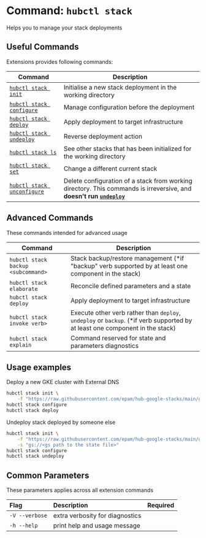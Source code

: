 # Command: `hubctl stack`

Helps you to manage your stack deployments

## Useful Commands

Extensions provides following commands:

| Command   | Description
| --------- | ---------
| [`hubctl stack init`](hub-stack-init.md) | Initialise a new stack deployment in the working directory |
| [`hubctl stack configure`](hub-stack-configure.md) | Manage configuration before the deployment |
| [`hubctl stack deploy`](hub-stack-deploy.md) | Apply deployment to target infrastructure |
| [`hubctl stack undeploy`](hub-stack-undeploy.md) | Reverse deployment action |
| [`hubctl stack ls`](hub-stack-ls.md) | See other stacks that has been initialized for the working directory |
| [`hubctl stack set`](hub-stack-set.md) | Change a different current stack |
| [`hubctl stack unconfigure`](hub-stack-uncfonfigure.md) | Delete configuration of a stack from working directory. This commands is irreversive, and __doesn't run [`undeploy`](hub-stack-undeploy.md)__

## Advanced Commands

These commands intended for advanced usage

| Command   | Description
| --------- | ---------
| `hubctl stack backup <subcommand>` | Stack backup/restore management (*if "backup" verb supported by at least one component in the stack)|
| `hubctl stack elaborate` | Reconcile defined parameters and a state |
| `hubctl stack deploy` | Apply deployment to target infrastructure |
| `hubctl stack invoke verb>` | Execute other verb rather than `deploy`, `undeploy` or `backup`. (*if verb supported by at least one component in the stack)|
| `hubctl stack explain` | Command reserved for state and parameters diagnostics |

## Usage examples

Deploy a new GKE cluster with External DNS

```bash
hubctl stack init \
    -f "https://raw.githubusercontent.com/epam/hub-google-stacks/main/gke-empty-cluster/hub.yaml"
hubctl stack configure
hubctl stack deploy
```

Undeploy stack deployed by someone else

```bash
hubctl stack init \
    -f "https://raw.githubusercontent.com/epam/hub-google-stacks/main/gke-empty-cluster/hub.yaml" \
    -s "gs://<gs path to the state file>"
hubctl stack configure
hubctl stack undeploy
```

## Common Parameters

These parameters applies across all extension commands

| Flag   | Description | Required
| :-------- | :-------- | :-: |
| `-V --verbose` | extra verbosity for diagnostics | |
| `-h --help` | print help and usage message | |

